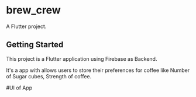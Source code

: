 # brew_crew

A Flutter project.

## Getting Started

This project is a Flutter application using Firebase as Backend.

It's a app with allows users to store their preferences for coffee like Number of Sugar cubes, Strength of coffee.

#UI of App
